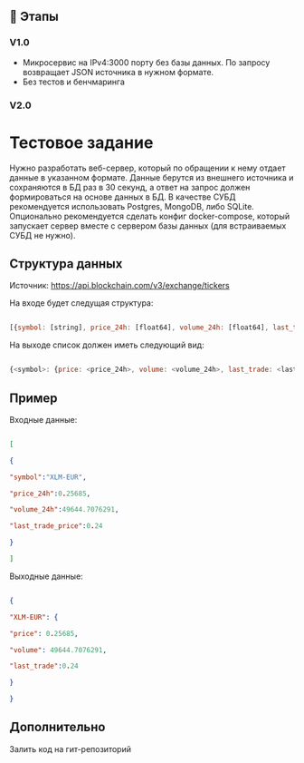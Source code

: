 ## :scroll: Этапы

### V1.0
- Микросервис на IPv4:3000 порту без базы данных. По запросу возвращает JSON   источника в нужном формате.
- Без тестов и бенчмаринга

### V2.0




# Тестовое задание

  

Нужно разработать веб-сервер, который по обращении к нему отдает данные в указанном формате. Данные берутся из внешнего источника и сохраняются в БД раз в 30 секунд, а ответ на запрос должен формироваться на основе данных в БД. В качестве СУБД рекомендуется использовать Postgres, MongoDB, либо SQLite. Опционально рекомендуется сделать конфиг docker-compose, который запускает сервер вместе с сервером базы данных (для встраиваемых СУБД не нужно).

  

## Структура данных

  

Источник: <https://api.blockchain.com/v3/exchange/tickers>

  

На входе будет следущая структура:

  

```js

[{symbol: [string], price_24h: [float64], volume_24h: [float64], last_trade_price: [float64]}...]

```

  

На выходе список должен иметь следующий вид:

  

```js

{<symbol>: {price: <price_24h>, volume: <volume_24h>, last_trade: <last_trade>}...}

```

  

## Пример

  

Входные данные:

  

```json

[

{

"symbol":"XLM-EUR",

"price_24h":0.25685,

"volume_24h":49644.7076291,

"last_trade_price":0.24

}

]

```

  

Выходные данные:

  

```json

{

"XLM-EUR": {

"price": 0.25685,

"volume": 49644.7076291,

"last_trade":0.24

}

}

```

  

## Дополнительно

  

Залить код на гит-репозиторий